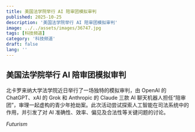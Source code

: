 ```yaml
---
title: 美国法学院举行 AI 陪审团模拟审判
published: 2025-10-25
description: '美国法学院举行 AI 陪审团模拟审判'
image: ../../assets/images/36747.jpg
tags: [科技频道]
category: '科技频道'
draft: false
lang: ''
---
```


## 美国法学院举行 AI 陪审团模拟审判

北卡罗来纳大学法学院近日举行了一场独特的模拟审判，由 OpenAI 的 ChatGPT、xAI 的 Grok 和 Anthropic 的 Claude 三款 AI 聊天机器人担任“陪审团”，审理一起虚构的青少年抢劫案。此次活动尝试探索人工智能在司法系统中的作用，并引发了对 AI 准确性、效率、偏见及合法性等关键问题的讨论。

*Futurism*

